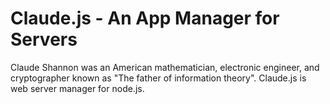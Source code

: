 # Claude.js - An App Manager for Servers

Claude Shannon was an American mathematician, electronic engineer, and cryptographer known as "The father of information theory". Claude.js is web server manager for node.js.

